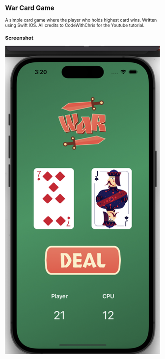 ## War Card Game

A simple card game where the player who holds highest card wins. Written using Swift IOS. All credits to CodeWithChris for the Youtube tutorial.

### Screenshot

![Main Page](assets/gameScreenshot.png)
